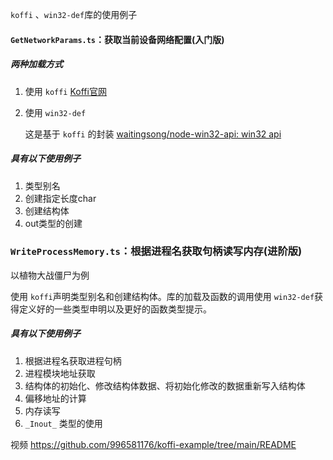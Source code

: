 `koffi`​ 、`win32-def`​库的使用例子

#### `GetNetworkParams.ts`​：获取当前设备网络配置(入门版)

##### 两种加载方式

1. 使用 `koffi`​ [Koffi官网](https://koffi.dev/)
2. 使用 `win32-def`​

    这是基于 `koffi`​ 的封装 [waitingsong/node-win32-api: win32 api](https://github.com/waitingsong/node-win32-api)

##### 具有以下使用例子

1. 类型别名
2. 创建指定长度char
3. 创建结构体
4. out类型的创建

### `WriteProcessMemory.ts`​：根据进程名获取句柄读写内存(进阶版)

以植物大战僵尸为例

使用 `koffi`​ 声明类型别名和创建结构体。库的加载及函数的调用使用 `win32-def`​ 获得定义好的一些类型申明以及更好的函数类型提示。

##### 具有以下使用例子

1. 根据进程名获取进程句柄
2. 进程模块地址获取
3. 结构体的初始化、修改结构体数据、将初始化修改的数据重新写入结构体
4. 偏移地址的计算
5. 内存读写
6. `_Inout_`​ 类型的使用

视频 https://github.com/996581176/koffi-example/tree/main/README
